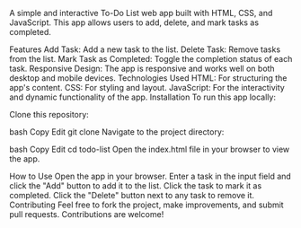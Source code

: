 A simple and interactive To-Do List web app built with HTML, CSS, and JavaScript. This app allows users to add, delete, and mark tasks as completed.

Features
Add Task: Add a new task to the list.
Delete Task: Remove tasks from the list.
Mark Task as Completed: Toggle the completion status of each task.
Responsive Design: The app is responsive and works well on both desktop and mobile devices.
Technologies Used
HTML: For structuring the app's content.
CSS: For styling and layout.
JavaScript: For the interactivity and dynamic functionality of the app.
Installation
To run this app locally:

Clone this repository:

bash
Copy
Edit
git clone <repository-url>
Navigate to the project directory:

bash
Copy
Edit
cd todo-list
Open the index.html file in your browser to view the app.

How to Use
Open the app in your browser.
Enter a task in the input field and click the "Add" button to add it to the list.
Click the task to mark it as completed.
Click the "Delete" button next to any task to remove it.
Contributing
Feel free to fork the project, make improvements, and submit pull requests. Contributions are welcome!
